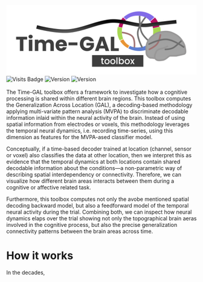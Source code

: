 ![Time-GAL toolbox Banner](pictures/TGAL_banner.png)
![Visits Badge](https://badges.pufler.dev/visits/csea-lab/time-GAL?style=for-the-badge)
<img alt="Version" src="https://img.shields.io/badge/Version-1.0.0-blue?style=for-the-badge">
<img alt="Version" src="https://img.shields.io/badge/Language-MATLAB-orange?style=for-the-badge">
<br>
<br>
The Time-GAL toolbox offers a framework to investigate how a  cognitive  processing is shared within different brain regions. This toolbox computes the Generalization Across Location (GAL), a decoding-based methodology applying multi-variate pattern analysis (MVPA) to discriminate decodable information inlaid within the neural activity of the brain. Instead of using spatial information from electrodes or voxels, this methodology leverages the temporal neural dynamics, i.e. recording time-series, using this dimension as features for the MVPA-ased classifier model.

Conceptually, if a time-based decoder trained at location (channel, sensor or voxel) also classifies the data at other location, then we interpret this as evidence that the temporal dynamics at both locations contain shared decodable information about the conditions—a non-parametric way of describing spatial interdependency or connectivity. Therefore, we can visualize how different brain areas interacts between them during a cognitive or affective related task.

Furthermore, this toolbox computes not only the avobe mentioned spatial decoding backward model, but also a feedforward model of the temporal neural activity during the trial. Combining both, we can inspect how neural dynamics elaps over the trial showing not only the topographical brain aeras involved in the cognitive process, but also the precise generalization connectivity patterns between the brain areas across time.

# How it works

In the decades, 
